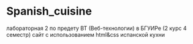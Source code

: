 # Spanish_cuisine
лабораторная 2 по предету ВТ (Веб-технологии) в БГУИРе (2 курс 4 семестр)
сайт с использованием html&css испанской кухни
